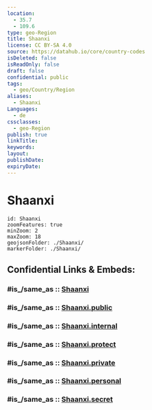 ```yaml
---
location:
  - 35.7
  - 109.6
type: geo-Region
title: Shaanxi
license: CC BY-SA 4.0
source: https://datahub.io/core/country-codes
isDeleted: false
isReadOnly: false
draft: false
confidential: public
tags:
  - geo/Country/Region
aliases:
  - Shaanxi
Languages:
  - de
cssclasses:
  - geo-Region
publish: true
linkTitle:
keywords:
layout:
publishDate:
expiryDate:
---
```


# Shaanxi

```leaflet
id: Shaanxi
zoomFeatures: true 
minZoom: 2 
maxZoom: 18
geojsonFolder: ./Shaanxi/
markerFolder: ./Shaanxi/
```


## Confidential Links & Embeds: 

### #is_/same_as :: [Shaanxi](/_Standards/Earth/Continent/Asia/Asia~East/China/provinces~China/Shaanxi.md) 

### #is_/same_as :: [Shaanxi.public](/_public/Earth/Continent/Asia/Asia~East/China/provinces~China/Shaanxi.public.md) 

### #is_/same_as :: [Shaanxi.internal](/_internal/Earth/Continent/Asia/Asia~East/China/provinces~China/Shaanxi.internal.md) 

### #is_/same_as :: [Shaanxi.protect](/_protect/Earth/Continent/Asia/Asia~East/China/provinces~China/Shaanxi.protect.md) 

### #is_/same_as :: [Shaanxi.private](/_private/Earth/Continent/Asia/Asia~East/China/provinces~China/Shaanxi.private.md) 

### #is_/same_as :: [Shaanxi.personal](/_personal/Earth/Continent/Asia/Asia~East/China/provinces~China/Shaanxi.personal.md) 

### #is_/same_as :: [Shaanxi.secret](/_secret/Earth/Continent/Asia/Asia~East/China/provinces~China/Shaanxi.secret.md)

